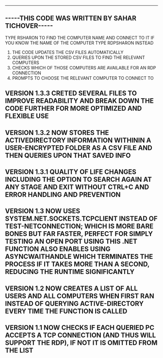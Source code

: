 -------------------------------------------------
-----THIS CODE WAS WRITTEN BY SAHAR TICHOVER-----
-------------------------------------------------

TYPE RSHARON TO FIND THE COMPUTER NAME AND CONNECT TO IT
IF YOU KNOW THE NAME OF THE COMPUTER TYPE RDPSHARON INSTEAD

1. THE CODE UPDATES THE CSV FILES AUTOMATICALLY
2. QUERIES UPON THE STORED CSV FILES TO FIND THE RELEVANT COMPUTERS
3. CHECKS WHICH OF THOSE COMPUTERS ARE AVAILABLE FOR AN RDP CONNECTION
4. PROMPTS TO CHOOSE THE RELEVANT COMPUTER TO CONNECT TO

VERSION 1.3.3
CRETED SEVERAL FILES TO IMPROVE READABILITY AND BREAK DOWN THE CODE FURTHER FOR MORE OPTIMIZED AND FLEXIBLE USE
-----
VERSION 1.3.2
NOW STORES THE ACTIVEDIRECTORY INFORMATION WITHININ A USER-ENCRYPTED FOLDER AS A CSV FILE AND THEN QUERIES UPON THAT SAVED INFO
-----
VERSION 1.3.1
QUALITY OF LIFE CHANGES INCLUDING THE OPTION TO SEARCH AGAIN AT ANY STAGE AND EXIT WITHOUT CTRL+C AND ERROR HANDLING AND PREVENTION
-----
VERSION 1.3
NOW USES SYSTEM.NET.SOCKETS.TCPCLIENT INSTEAD OF TEST-NETCONNECTION; WHICH IS MORE BARE BONES BUT FAR FASTER, PERFECT FOR SIMPLY TESTING AN OPEN PORT
USING THIS .NET FUNCTION ALSO ENABLES USING ASYNCWAITHANDLE WHICH TERMINATES THE PROCESS IF IT TAKES MORE THAN A SECOND, REDUCING THE RUNTIME SIGNIFICANTLY
-----
VERSION 1.2
NOW CREATES A LIST OF ALL USERS AND ALL COMPUTERS WHEN FIRST RAN INSTEAD OF QUERYING ACTIVE-DIRECTORY EVERY TIME THE FUNCTION IS CALLED
-----
VERSION 1.1
NOW CHECKS IF EACH QUERIED PC ACCEPTS A TCP CONNECTION (AND THUS WILL SUPPORT THE RDP), IF NOT IT IS OMITTED FROM THE LIST
-----